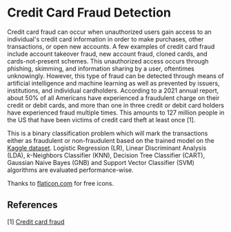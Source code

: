 # Credit Card Fraud Detection 

Credit card fraud can occur when unauthorized users gain access to an individual's credit card information in order to make purchases, other transactions, or open new accounts. A few examples of credit card fraud include account takeover fraud, new account fraud, cloned cards, and cards-not-present schemes. This unauthorized access occurs through phishing, skimming, and information sharing by a user, oftentimes unknowingly. However, this type of fraud can be detected through means of artificial intelligence and machine learning as well as prevented by issuers, institutions, and individual cardholders. According to a 2021 annual report, about 50% of all Americans have experienced a fraudulent charge on their credit or debit cards, and more than one in three credit or debit card holders have experienced fraud multiple times. This amounts to 127 million people in the US that have been victims of credit card theft at least once [1].

This is a binary classification problem which will mark the transactions either as fraudulent or non-fraudulent based on the trained model on the [Kaggle dataset](https://www.kaggle.com/datasets/yashpaloswal/fraud-detection-credit-card). Logistic Regression (LR), Linear Discriminant Analysis (LDA), $k$-Neighbors Classifier (KNN), Decision Tree Classifier (CART), Gaussian Naive Bayes (GNB) and Support Vector Classifier (SVM) algorithms are evaluated performance-wise.

Thanks to [flaticon.com](https://www.flaticon.com/) for free icons.

## References

[1] [Credit card fraud](https://en.wikipedia.org/wiki/Credit_card_fraud)
